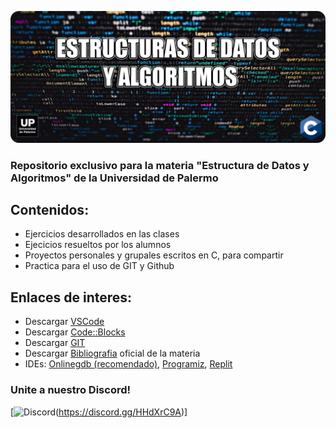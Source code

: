 ![](./header.png)

### Repositorio exclusivo para la materia "Estructura de Datos y Algoritmos" de la Universidad de Palermo

## Contenidos:

* Ejercicios desarrollados en las clases
* Ejecicios resueltos por los alumnos
* Proyectos personales y grupales escritos en C, para compartir
* Practica para el uso de GIT y Github

## Enlaces de interes:

* Descargar [VSCode](https://code.visualstudio.com/)
* Descargar [Code::Blocks](http://www.codeblocks.org/downloads/)
* Descargar [GIT](https://git-scm.com)
* Descargar [Bibliografia](https://repositorio.upct.es/bitstream/handle/10317/1361/iap.pdf?sequence=10&isAllowed=y) oficial de la materia
* IDEs: [Onlinegdb (recomendado)](https://www.onlinegdb.com/online_c_compiler), [Programiz](https://www.programiz.com/c-programming/online-compiler/), [Replit](https://replit.com/languages/c)

### **Unite a nuestro Discord!**

[![Discord](https://img.shields.io/discord/1015625333887733882?color=blue&label=discord&logo=discord&style=for-the-badge)(https://discord.gg/HHdXrC9A)]
